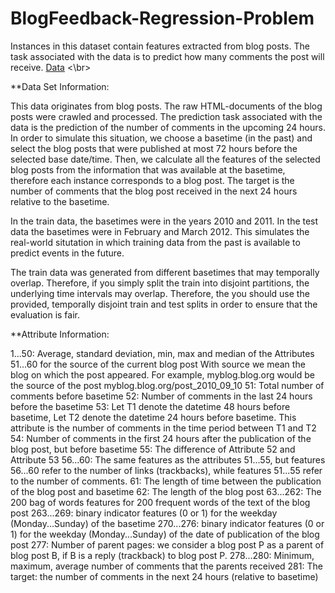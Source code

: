 # BlogFeedback-Regression-Problem
Instances in this dataset contain features extracted from blog posts. The task associated with the data is to predict how many comments the post will receive.
[Data](https://archive.ics.uci.edu/ml/datasets/BlogFeedback) <\br>

**Data Set Information:

This data originates from blog posts. The raw HTML-documents
of the blog posts were crawled and processed.
The prediction task associated with the data is the prediction
of the number of comments in the upcoming 24 hours. In order
to simulate this situation, we choose a basetime (in the past)
and select the blog posts that were published at most
72 hours before the selected base date/time. Then, we calculate
all the features of the selected blog posts from the information
that was available at the basetime, therefore each instance
corresponds to a blog post. The target is the number of
comments that the blog post received in the next 24 hours
relative to the basetime.

In the train data, the basetimes were in the years
2010 and 2011. In the test data the basetimes were
in February and March 2012. This simulates the real-world
situtation in which training data from the past is available
to predict events in the future.

The train data was generated from different basetimes that may
temporally overlap. Therefore, if you simply split the train
into disjoint partitions, the underlying time intervals may
overlap. Therefore, the you should use the provided, temporally
disjoint train and test splits in order to ensure that the
evaluation is fair.

**Attribute Information:

1...50:
Average, standard deviation, min, max and median of the
Attributes 51...60 for the source of the current blog post
With source we mean the blog on which the post appeared.
For example, myblog.blog.org would be the source of
the post myblog.blog.org/post_2010_09_10
51: Total number of comments before basetime
52: Number of comments in the last 24 hours before the
basetime
53: Let T1 denote the datetime 48 hours before basetime,
Let T2 denote the datetime 24 hours before basetime.
This attribute is the number of comments in the time period
between T1 and T2
54: Number of comments in the first 24 hours after the
publication of the blog post, but before basetime
55: The difference of Attribute 52 and Attribute 53
56...60:
The same features as the attributes 51...55, but
features 56...60 refer to the number of links (trackbacks),
while features 51...55 refer to the number of comments.
61: The length of time between the publication of the blog post
and basetime
62: The length of the blog post
63...262:
The 200 bag of words features for 200 frequent words of the
text of the blog post
263...269: binary indicator features (0 or 1) for the weekday
(Monday...Sunday) of the basetime
270...276: binary indicator features (0 or 1) for the weekday
(Monday...Sunday) of the date of publication of the blog
post
277: Number of parent pages: we consider a blog post P as a
parent of blog post B, if B is a reply (trackback) to
blog post P.
278...280:
Minimum, maximum, average number of comments that the
parents received
281: The target: the number of comments in the next 24 hours
(relative to basetime)

